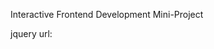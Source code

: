 Interactive Frontend Development Mini-Project


jquery url: <script src="https://ajax.googleapis.com/ajax/libs/jquery/3.2.1/jquery.min.js"></script>
